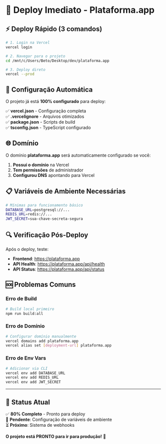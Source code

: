 # 🚀 Deploy Imediato - Plataforma.app

## ⚡ Deploy Rápido (3 comandos)

```bash
# 1. Login na Vercel
vercel login

# 2. Navegar para o projeto  
cd /mnt/c/Users/Beto/Desktop/dev/plataforma.app

# 3. Deploy direto
vercel --prod
```

## 🔧 Configuração Automática

O projeto já está **100% configurado** para deploy:

✅ **vercel.json** - Configuração completa  
✅ **.vercelignore** - Arquivos otimizados  
✅ **package.json** - Scripts de build  
✅ **tsconfig.json** - TypeScript configurado  

## 🌐 Domínio

O domínio **plataforma.app** será automaticamente configurado se você:

1. **Possui o domínio** na Vercel
2. **Tem permissões** de administrador
3. **Configurou DNS** apontando para Vercel

## 📋 Variáveis de Ambiente Necessárias

```bash
# Mínimas para funcionamento básico
DATABASE_URL=postgresql://...
REDIS_URL=redis://...
JWT_SECRET=sua-chave-secreta-segura
```

## 🔍 Verificação Pós-Deploy

Após o deploy, teste:

- **Frontend**: https://plataforma.app
- **API Health**: https://plataforma.app/api/health  
- **API Status**: https://plataforma.app/api/status

## 🆘 Problemas Comuns

### Erro de Build
```bash
# Build local primeiro
npm run build:all
```

### Erro de Domínio
```bash
# Configurar domínio manualmente
vercel domains add plataforma.app
vercel alias set [deployment-url] plataforma.app
```

### Erro de Env Vars
```bash
# Adicionar via CLI
vercel env add DATABASE_URL
vercel env add REDIS_URL
vercel env add JWT_SECRET
```

---

## 🎯 Status Atual

✅ **80% Completo** - Pronto para deploy  
🔄 **Pendente**: Configuração de variáveis de ambiente  
⏳ **Próximo**: Sistema de webhooks  

**O projeto está PRONTO para ir para produção!** 🚀